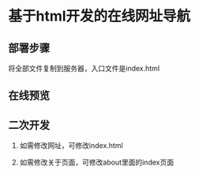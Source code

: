 # 基于html开发的在线网址导航

## 部署步骤

将全部文件复制到服务器，入口文件是index.html


## 在线预览




## 二次开发

1. 如需修改网址，可修改index.html

2. 如需修改关于页面，可修改about里面的index页面


